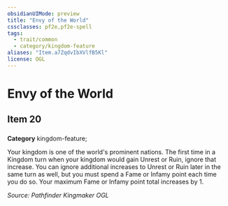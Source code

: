 ```yaml
---
obsidianUIMode: preview
title: "Envy of the World"
cssclasses: pf2e,pf2e-spell
tags:
  - trait/common
  - category/kingdom-feature
aliases: "Item.a7ZqdvIbXVlfB5Kl"
license: OGL
---
```

# Envy of the World
## Item 20
### 

**Category** kingdom-feature; 




Your kingdom is one of the world's prominent nations. The first time in a Kingdom turn when your kingdom would gain Unrest or Ruin, ignore that increase. You can ignore additional increases to Unrest or Ruin later in the same turn as well, but you must spend a Fame or Infamy point each time you do so. Your maximum Fame or Infamy point total increases by 1.

*Source: Pathfinder Kingmaker*
*OGL*